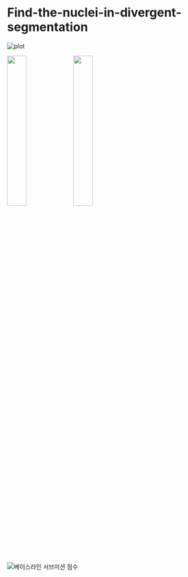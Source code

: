 # Find-the-nuclei-in-divergent-segmentation


![plot](https://user-images.githubusercontent.com/62852426/231238002-aeadbeef-ac1a-4847-81e3-8ad77c1f530c.png)



<img width='30%' src='https://user-images.githubusercontent.com/62852426/231241364-d3e2ef74-fe0e-4566-956f-a5dabddcbfbc.png'>

<img width='30%' src='https://user-images.githubusercontent.com/62852426/231241579-6f1c28b3-5f52-4400-8447-5d8f59339b69.png'>


![베이스라인 서브미션 점수](https://user-images.githubusercontent.com/62852426/231237309-e2147961-44cb-4bfe-98f0-7253505255ff.JPG)
